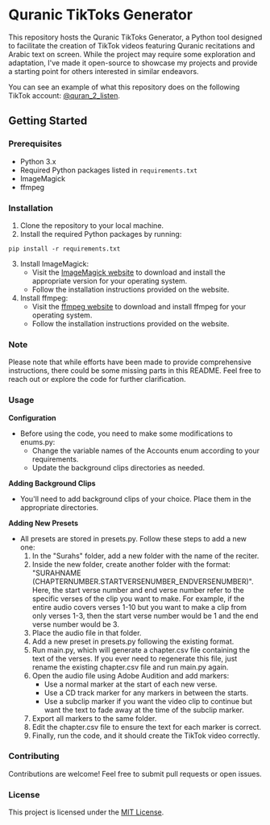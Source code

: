 # Quranic TikToks Generator

This repository hosts the Quranic TikToks Generator, a Python tool designed to facilitate the creation of TikTok videos featuring Quranic recitations and Arabic text on screen. While the project may require some exploration and adaptation, I've made it open-source to showcase my projects and provide a starting point for others interested in similar endeavors.

You can see an example of what this repository does on the following TikTok account: [@quran_2_listen](https://www.tiktok.com/@quran_2_listen).

## Getting Started

### Prerequisites
- Python 3.x
- Required Python packages listed in `requirements.txt`
- ImageMagick
- ffmpeg

### Installation
1. Clone the repository to your local machine.
2. Install the required Python packages by running:
```
pip install -r requirements.txt
```
3. Install ImageMagick:
   - Visit the [ImageMagick website](https://imagemagick.org/) to download and install the appropriate version for your operating system.
   - Follow the installation instructions provided on the website.
4. Install ffmpeg:
   - Visit the [ffmpeg website](https://ffmpeg.org/) to download and install ffmpeg for your operating system.
   - Follow the installation instructions provided on the website.

### Note
Please note that while efforts have been made to provide comprehensive instructions, there could be some missing parts in this README. Feel free to reach out or explore the code for further clarification.

### Usage
**Configuration**
- Before using the code, you need to make some modifications to enums.py:
  - Change the variable names of the Accounts enum according to your requirements.
  - Update the background clips directories as needed.

**Adding Background Clips**
- You'll need to add background clips of your choice. Place them in the appropriate directories.

**Adding New Presets**
- All presets are stored in presets.py. Follow these steps to add a new one:
  1. In the "Surahs" folder, add a new folder with the name of the reciter.
  2. Inside the new folder, create another folder with the format: "SURAHNAME (CHAPTERNUMBER.STARTVERSENUMBER_ENDVERSENUMBER)". Here, the start verse number and end verse number refer to the specific verses of the clip you want to make. For example, if the entire audio covers verses 1-10 but you want to make a clip from only verses 1-3, then the start verse number would be 1 and the end verse number would be 3.
  3. Place the audio file in that folder.
  4. Add a new preset in presets.py following the existing format.
  5. Run main.py, which will generate a chapter.csv file containing the text of the verses. If you ever need to regenerate this file, just rename the existing chapter.csv file and run main.py again.
  6. Open the audio file using Adobe Audition and add markers:
     - Use a normal marker at the start of each new verse.
     - Use a CD track marker for any markers in between the starts.
     - Use a subclip marker if you want the video clip to continue but want the text to fade away at the time of the subclip marker.
  7. Export all markers to the same folder.
  8. Edit the chapter.csv file to ensure the text for each marker is correct.
  9. Finally, run the code, and it should create the TikTok video correctly.
 
### Contributing
Contributions are welcome! Feel free to submit pull requests or open issues.

### License
This project is licensed under the [MIT License](https://opensource.org/license/MIT).

